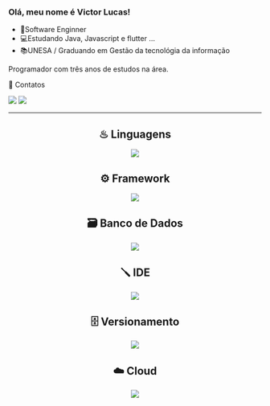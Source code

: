 ### Olá, meu nome é <strong>Victor Lucas!</strong>

- 💎Software Enginner
- 💻Estudando Java, Javascript e flutter ...
- 📚UNESA / Graduando em Gestão da tecnológia da informação

Programador com três anos de estudos na área.

📲 Contatos

 <a href="https://instagram.com/vianadeveloper/" target="_blank"><img src="https://img.shields.io/badge/-Instagram-%23E4405F?style=for-the-badge&logo=instagram&logoColor=white"></a>
  <a href="https://www.linkedin.com/in/vianadeveloper/" target="_blank"><img src="https://img.shields.io/badge/-LinkedIn-%230077B5?style=for-the-badge&logo=linkedin&logoColor=white"></a>

---
<div align="center">
 
## ♨︎ Linguagens

  <img src="https://skillicons.dev/icons?i=java,flutter,javascript&perline=14" />
  


## ⚙️ Framework
  <img src="https://skillicons.dev/icons?i=spring,maven,nodejs,angular,figma,ps,notion&perline=14" />

  
## 🗃️ Banco de Dados
  <img src="https://skillicons.dev/icons?i=mysql,mongodb&perline=14" />

  ## 🪛 IDE
  <img src="https://skillicons.dev/icons?i=vscode,idea,eclipse&perline=14" />

  ## 🗄️ Versionamento
  <img src="https://skillicons.dev/icons?i=git,github&perline=14" />

   ## ☁️ Cloud
  <img src="https://skillicons.dev/icons?i=aws,cloudflare,gcp&perline=14" />

  

  
</div>

